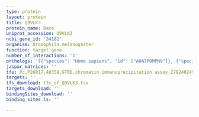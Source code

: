 ```yaml
---
type: protein
layout: protein
title: Q9VLK3
protein_name: Bace
uniprot_accession: Q9VLK3
ncbi_gene_id: '34182'
organism: Drosophila melanogaster
function: target gene
number_of_interactions: '1'
orthologs: '[{"species": "Homo sapiens", "id": ["A0A7P0MPN9"]}, {"species": "Mus musculus", "id": ["<a href=\"/protein/p70269\">P70269</a>"]}, {"species": "Saccharomyces cerevisiae", "id": ["<a href=\"/protein/p07267\">P07267</a>"]}]'
jaspar_matrices: ''
tfs: Pc,P26017,40358,GTRD,chromatin immunoprecipitation assay,27924024%5Buid%5D,No
targets: ''
tfs_download: tfs_of_Q9VLK3.tsv
targets_download: ''
bindingSites_download: ''
binding_sites_ls: ''

---
```

